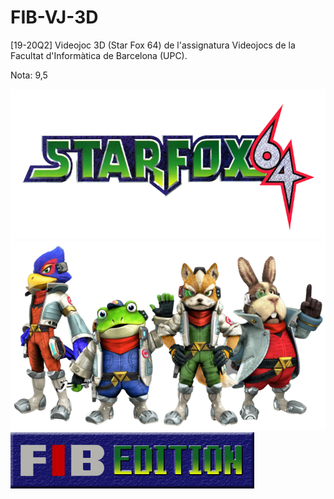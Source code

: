 # FIB-VJ-3D
 [19-20Q2] Videojoc 3D (Star Fox 64) de l'assignatura Videojocs de la Facultat d'Informàtica de Barcelona (UPC).

 Nota: 9,5
 
 ![](https://github.com/Albertbm4/FIB-VJ-3D/blob/main/Projecte/Assets/Images/MenuImages/StarFoxLogo.png?raw=true)
 ![](https://github.com/Albertbm4/FIB-VJ-3D/blob/main/Projecte/Assets/Images/MenuImages/Fox%26Co.png?raw=true)
 ![](https://github.com/Albertbm4/FIB-VJ-3D/blob/main/Projecte/Assets/Images/MenuImages/FIBEdition.png?raw=true)
